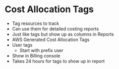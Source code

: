 # Cost Allocation Tags

* Tag resources to track
* Can use them for detailed costing reports
* Just like tags but show up as columns in Reports
* AWS Generated Cost Allocation Tags
* User tags
  * Start with prefix user
* Show in Billing console
* Takes 24 hours for tags to show up in report